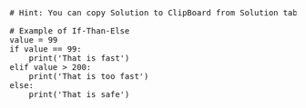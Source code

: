 <pre class="file" data-target="clipboard">
# Hint: You can copy Solution to ClipBoard from Solution tab in Step 2

# Example of If-Than-Else
value = 99
if value == 99:
	print('That is fast')
elif value > 200:
	print('That is too fast')
else:
	print('That is safe')

</pre>